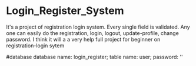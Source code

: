 # Login_Register_System
It's a project of registration login system. Every single field is validated. Any one can easily do the registration, login, logout, update-profile, change password. I think it will a a very help full project for beginner on registration-login sytem

#database
 database name: login_register; 
 table name: user;
 password: ''
